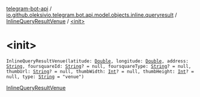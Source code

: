[telegram-bot-api](../../index.md) / [io.github.oleksivio.telegram.bot.api.model.objects.inline.queryresult](../index.md) / [InlineQueryResultVenue](index.md) / [&lt;init&gt;](./-init-.md)

# &lt;init&gt;

`InlineQueryResultVenue(latitude: `[`Double`](https://kotlinlang.org/api/latest/jvm/stdlib/kotlin/-double/index.html)`, longitude: `[`Double`](https://kotlinlang.org/api/latest/jvm/stdlib/kotlin/-double/index.html)`, address: `[`String`](https://kotlinlang.org/api/latest/jvm/stdlib/kotlin/-string/index.html)`, foursquareId: `[`String`](https://kotlinlang.org/api/latest/jvm/stdlib/kotlin/-string/index.html)`? = null, foursquareType: `[`String`](https://kotlinlang.org/api/latest/jvm/stdlib/kotlin/-string/index.html)`? = null, thumbUrl: `[`String`](https://kotlinlang.org/api/latest/jvm/stdlib/kotlin/-string/index.html)`? = null, thumbWidth: `[`Int`](https://kotlinlang.org/api/latest/jvm/stdlib/kotlin/-int/index.html)`? = null, thumbHeight: `[`Int`](https://kotlinlang.org/api/latest/jvm/stdlib/kotlin/-int/index.html)`? = null, type: `[`String`](https://kotlinlang.org/api/latest/jvm/stdlib/kotlin/-string/index.html)` = "venue")`

[InlineQueryResultVenue](https://core.telegram.org/bots/api/#inlinequeryresultvenue)

